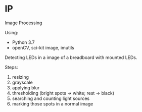 # IP
Image Processing

Using:
- Python 3.7
- openCV, sci-kit image, imutils

Detecting LEDs in a image of a breadboard with mounted LEDs.

Steps:
1. resizing
2. grayscale
3. applying blur
4. thresholding (bright spots -> white; rest -> black)
5. searching and counting light sources
6. marking those spots in a normal image
